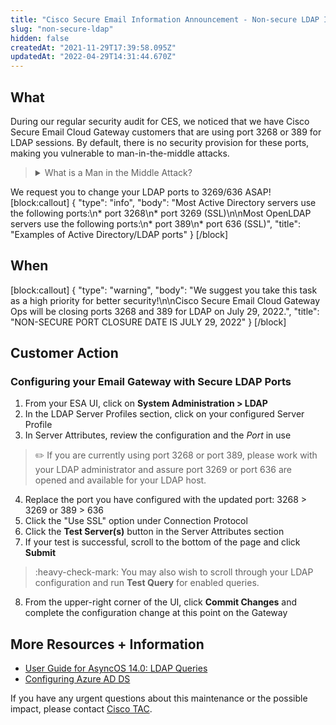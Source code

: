 ```yaml
---
title: "Cisco Secure Email Information Announcement - Non-secure LDAP Issue"
slug: "non-secure-ldap"
hidden: false
createdAt: "2021-11-29T17:39:58.095Z"
updatedAt: "2022-04-29T14:31:44.670Z"
---
```

## What
During our regular security audit for CES, we noticed that we have Cisco Secure Email Cloud Gateway customers that are using port 3268 or 389 for LDAP sessions. By default, there is no security provision for these ports, making you vulnerable to man-in-the-middle attacks.

> <details>
>   <summary> What is a Man in the Middle Attack? </summary>  
>
> Man-In-The-Middle (MiTM) is an Attacker or an Observer which is between the Protocol Client and the Protocol Server.
> 
> A Man-In-The-Middle Attacker is typically trying for impersonation of the Protocol Client or the Protocol Server.
> 
> Secure connections are methods to attempt to prevent Man-In-The-Middle
> </details>

We request you to change your LDAP ports to 3269/636 ASAP!
[block:callout]
{
  "type": "info",
  "body": "Most Active Directory servers use the following ports:\n* port 3268\n* port 3269 (SSL)\n\nMost OpenLDAP servers use the following ports:\n* port 389\n* port 636 (SSL)",
  "title": "Examples of Active Directory/LDAP ports"
}
[/block]
## When
[block:callout]
{
  "type": "warning",
  "body": "We suggest you take this task as a high priority for better security!\n\nCisco Secure Email Cloud Gateway Ops will be closing ports 3268 and 389 for LDAP on July 29, 2022.",
  "title": "NON-SECURE PORT CLOSURE DATE IS JULY 29, 2022"
}
[/block]
## Customer Action
### Configuring your Email Gateway with Secure LDAP Ports
1. From your ESA UI, click on **System Administration > LDAP**
2. In the LDAP Server Profiles section, click on your configured Server Profile
3. In Server Attributes, review the configuration and the *Port* in use
> :pencil2:  If you are currently using port 3268 or port 389, please work with your LDAP administrator and assure port 3269 or port 636 are opened and available for your LDAP host.
4. Replace the port you have configured with the updated port: 3268 > 3269 or 389 > 636
5. Click the "Use SSL" option under Connection Protocol
6. Click the **Test Server(s)** button in the Server Attributes section
7. If your test is successful, scroll to the bottom of the page and click **Submit** 
> :heavy-check-mark:  You may also wish to scroll through your LDAP configuration and run **Test Query** for enabled queries.
8. From the upper-right corner of the UI, click **Commit Changes** and complete the configuration change at this point on the Gateway

## More Resources + Information
* [User Guide for AsyncOS 14.0: LDAP Queries](https://www.cisco.com/c/en/us/td/docs/security/ces/user_guide/esa_user_guide_14-0/b_ESA_Admin_Guide_ces_14-0/b_ESA_Admin_Guide_12_1_chapter_011011.html?bookSearch=true#:~:text=GD%20(-,General,-Deployment)%20-%20LDAP%20Queries) 
* [Configuring Azure AD DS](https://docs.ces.cisco.com/docs/using-azure-ad-ds-with-ces)

If you have any urgent questions about this maintenance or the possible impact, please contact [Cisco TAC](http://www.cisco.com/c/en/us/support/web/tsd-cisco-worldwide-contacts.html).
